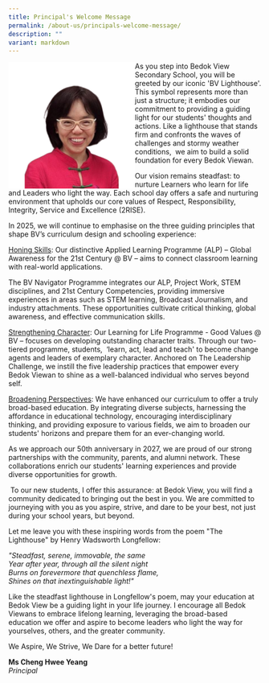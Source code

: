 ```yaml
---
title: Principal's Welcome Message
permalink: /about-us/principals-welcome-message/
description: ""
variant: markdown
---
```

<img align="left" style="width: 50%;" height="auto" width="100%" alt="" src="/images/Principal.png">As you step into Bedok View Secondary School, you will be greeted by our
iconic 'BV Lighthouse'. This symbol represents more than just a structure;
it embodies our commitment to providing a guiding light for our students'
thoughts and actions. Like a lighthouse that stands firm and confronts
the waves of challenges and stormy weather conditions,&nbsp; we aim to
build a solid foundation for every Bedok Viewan.<p></p>
<p>Our vision remains steadfast: to nurture Learners who learn for life and
Leaders who light the way. Each school day offers a safe and nurturing
environment that upholds our core values of Respect, Responsibility, Integrity,
Service and Excellence (2RISE).</p>
<p>In 2025, we will continue to emphasise on the three guiding principles
that shape BV’s curriculum design and schooling experience:</p>
<p></p>
<p><u>Honing Skills</u>: Our distinctive Applied Learning Programme (ALP)
– Global Awareness for the 21st Century @ BV – aims to connect classroom
learning with real-world applications.</p>
<p>The BV Navigator Programme integrates our ALP, Project Work, STEM disciplines,
and 21st Century Competencies, providing immersive experiences in areas
such as STEM learning, Broadcast Journalism, and industry attachments.
These opportunities cultivate critical thinking, global awareness, and
effective communication skills.</p>
<p><u>Strengthening Character</u>: Our Learning for Life Programme - Good
Values @ BV – focuses on developing outstanding character traits. Through
our two-tiered programme, students, &nbsp;‘learn, act, lead and teach'
to become change agents and leaders of exemplary character. Anchored on
The Leadership Challenge, we instill the five leadership practices that
empower every Bedok Viewan to shine as a well-balanced individual who serves
beyond self.</p>
<p><u>Broadening Perspectives</u>: We have enhanced our curriculum to offer
a truly broad-based education. By integrating diverse subjects, harnessing
the affordance in educational technology, encouraging interdisciplinary
thinking, and providing exposure to various fields, we aim to broaden our
students' horizons and prepare them for an ever-changing world.</p>
<p>As we approach our 50th anniversary in 2027, we are proud of our strong
partnerships with the community, parents, and alumni network. These collaborations
enrich our students' learning experiences and provide diverse opportunities
for growth.</p>
<p>&nbsp;To our new students, I offer this assurance: at Bedok View, you
will find a community dedicated to bringing out the best in you. We are
committed to journeying with you as you aspire, strive, and dare to be
your best, not just during your school years, but beyond.</p>
<p>Let me leave you with these inspiring words from the <a rel="noopener noreferrer nofollow" target="_blank">poem "The Lighthouse" by Henry Wadsworth Longfellow</a>:&nbsp;</p>
<p><em>"Steadfast, serene, immovable, the same</em>
<br><em>Year after year, through all the silent night</em>
<br><em>Burns on forevermore that quenchless flame,</em>
<br><em>Shines on that inextinguishable light!"</em>&nbsp;</p>
<p>Like the steadfast lighthouse in Longfellow's poem, may your education
at Bedok View be a guiding light in your life journey. I encourage all
Bedok Viewans to embrace lifelong learning, leveraging the broad-based
education we offer and aspire to become leaders who light the way for yourselves,
others, and the greater community.</p>
<p>We Aspire, We Strive, We Dare for a better future!</p>
<p><strong>Ms Cheng Hwee Yeang</strong>
<br><em>Principal</em>
</p>